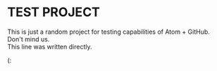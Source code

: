 # TEST PROJECT

This is just a random project for testing capabilities of Atom + GitHub.  
Don't mind us.  
This line was written directly.

(:
